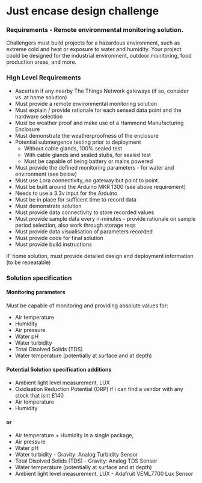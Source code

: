 # Just encase design challenge

### Requirements - Remote environmental monitoring solution. 

Challengers must build projects for a hazardous environment, such as extreme cold and heat or exposure to water and humidity. Your project could be designed for the industrial environment, outdoor monitoring, food production areas, and more.

### High Level Requirements

* Ascertain if any nearby The Things Network gateways (if so, consider vs. at home solution)
* Must provide a remote environmental monitoring solution
* Must explain / provide rationale for each sensed data point and the hardware selection
* Must be weather proof and make use of a Hammond Manufacturing Enclosure
* Must demonstrate the weatherproofness of the enclosure
* Potential submergence testing prior to deployment
    * Without cable glands, 100% sealed test
    * With cable glands and sealed stubs, for sealed test
    * Must be capable of being battery or mains powered
* Must provide the defined monitoring parameters - for water and environment (see below)
* Must use Lora connectivity, no gateway but point to point. 
* Must be built around the Arduino MKR 1300 (see above requirement)
* Needs to use a 3.3v input for the Arduino 
* Must be in place for sufficent time to record data
* Must demonstrate solution 
* Must provide data connectivity to store recorded values
* Must provide sample data every n-minutes - provide rationale on sample period selection, also work through storage reqs
* Must provide data visualisation of parameters recorded
* Must provide code for final solution
* Must provide build instructions 

IF home solution, must provide detailed design and deployment information (to be repeatable)


### Solution specification

#### Monitoring parameters

Must be capable of monitoring and providing absolute values for: 

* Air temperature
* Humidity
* Air pressure 
* Water pH
* Water turbidity
* Total Disolved Solids (TDS)
* Water temperature (potentially at surface and at depth)

#### Potential Solution specification additions

* Ambient light level measurement, LUX
* Oxidisation Reduction Potential (ORP) if i can find a vendor with any stock that isnt £140
* Air temperature
* Humidity

#### or 

* Air temperature + Humidity in a single package, 
* Air pressure 
* Water pH
* Water turbidity - Gravity: Analog Turbidity Sensor 
* Total Disolved Solids (TDS) - Gravity: Analog TDS Sensor
* Water temperature (potentially at surface and at depth)
* Ambient light level measurement, LUX - Adafruit VEML7700 Lux Sensor 
